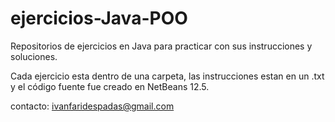 # ejercicios-Java-POO
Repositorios de ejercicios en Java para practicar con sus instrucciones y soluciones. 

Cada ejercicio esta dentro de una carpeta, las instrucciones estan en un .txt y el código fuente fue creado en NetBeans 12.5. 

contacto: ivanfaridespadas@gmail.com
